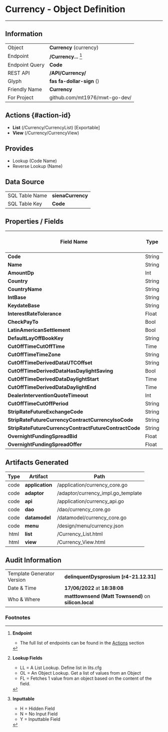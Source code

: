 # **Currency** - Object Definition
---
##  Information
|   |   |
|---|---|
|Object         |**Currency** (currency) |
|Endpoint 	    |**/Currency...** [^1]|
|Endpoint Query |**Code**|
|REST API|**/API/Currency/**|
Glyph|**fas fa-dollar-sign** ()
Friendly Name|**Currency**|
|For Project    |github.com/mt1976/mwt-go-dev/|

##  Actions {#action-id}
* **List** (/Currency/CurrencyList) [Exportable]
* **View** (/Currency/CurrencyView)











##  Provides
 * Lookup (Code Name)
 * Reverse Lookup (Name)





##  Data Source 
|   |   |
|---|---|
SQL Table Name       | **sienaCurrency**
SQL Table Key | **Code**



##  Properties / Fields
| Field Name| Type | Mandatory | Core | Virtual | Overide | Lookup [^2]| Lookup Object      | Lookup Field Source         | Lookup Return Value                | Inputable [^3]|DB Column|Default Value| No Change | Callout | Internal | Display | Mask |
| -- | --  | :--: | :--: | :--: |:--: |:--: |:--: |-- |-- |:--: |-- | --| :--: | :--: | :--: | -- | -- |
|**Code**|String|true|true|false|false|||||Y|Code||false|false|false|text||
|**Name**|String|false|true|false|false|||||Y|Name||false|false|false|text||
|**AmountDp**|Int|false|true|false|false|||||Y|AmountDp|0|false|false|false|text||
|**Country**|String|false|true|false|false|||||Y|Country||false|false|false|text||
|**CountryName**|String|false|true|false|false|||||Y|CountryName||false|false|false|text||
|**IntBase**|String|false|true|false|false|||||Y|IntBase||false|false|false|text||
|**KeydateBase**|String|false|true|false|false|||||Y|KeydateBase||false|false|false|text||
|**InterestRateTolerance**|Float|false|true|false|false|||||Y|InterestRateTolerance|0.00|false|false|false|text||
|**CheckPayTo**|Bool|false|true|false|false|||||Y|CheckPayTo|True|false|false|false|text||
|**LatinAmericanSettlement**|Bool|false|true|false|false|||||Y|LatinAmericanSettlement|True|false|false|false|text||
|**DefaultLayOffBookKey**|String|false|true|false|false|||||Y|DefaultLayOffBookKey||false|false|false|text||
|**CutOffTimeCutOffTime**|Time|false|true|false|false|||||Y|CutOffTimeCutOffTime||false|false|false|text||
|**CutOffTimeTimeZone**|String|false|true|false|false|||||Y|CutOffTimeTimeZone||false|false|false|text||
|**CutOffTimeDerivedDataUTCOffset**|String|false|true|false|false|||||Y|CutOffTimeDerivedDataUTCOffset||false|false|false|text||
|**CutOffTimeDerivedDataHasDaylightSaving**|Bool|false|true|false|false|||||Y|CutOffTimeDerivedDataHasDaylightSaving|True|false|false|false|text||
|**CutOffTimeDerivedDataDaylightStart**|Time|false|true|false|false|||||Y|CutOffTimeDerivedDataDaylightStart||false|false|false|text||
|**CutOffTimeDerivedDataDaylightEnd**|Time|false|true|false|false|||||Y|CutOffTimeDerivedDataDaylightEnd||false|false|false|text||
|**DealerInterventionQuoteTimeout**|Int|false|true|false|false|||||Y|DealerInterventionQuoteTimeout|0|false|false|false|text||
|**CutOffTimeCutOffPeriod**|String|false|true|false|false|||||Y|CutOffTimeCutOffPeriod||false|false|false|text||
|**StripRateFutureExchangeCode**|String|false|true|false|false|||||Y|StripRateFutureExchangeCode||false|false|false|text||
|**StripRateFutureCurrencyContractCurrencyIsoCode**|String|false|true|false|false|||||Y|StripRateFutureCurrencyContractCurrencyIsoCode||false|false|false|text||
|**StripRateFutureCurrencyContractFutureContractCode**|String|false|true|false|false|||||Y|StripRateFutureCurrencyContractFutureContractCode||false|false|false|text||
|**OvernightFundingSpreadBid**|Float|false|true|false|false|||||Y|OvernightFundingSpreadBid|0.00|false|false|false|text||
|**OvernightFundingSpreadOffer**|Float|false|true|false|false|||||Y|OvernightFundingSpreadOffer|0.00|false|false|false|text||


##  Artifacts Generated
| Type | Artifact | Path|
| :--: | -- | -- |
| code | **application** | /application/currency_core.go |
| code | **adaptor** | /adaptor/currency_impl.go_template |
| code | **api** | /application/currency_api.go |
| code | **dao** | /dao/currency_core.go |
| code | **datamodel** | /datamodel/currency_core.go |
| code | **menu** | /design/menu/currency.json |
| html | **list** | /Currency_List.html |
| html | **view** | /Currency_View.html |


## Audit Information
|   |   |
|---|---|
Template Generator Version   | **delinquentDysprosium [r4-21.12.31]**
Date & Time		     | **17/06/2022** at **18:38:08**
Who & Where		     | **matttownsend (Matt Townsend)** on **silicon.local**

### Footnotes
[^1]: **Endpoint**
    * The full list of endpoints can be found in the [Actions](#action-id) section
[^2]: **Lookup Fields**
    * LL = A List Lookup. Define list in lits.cfg
    * OL = An Object Lookup. Get a list of values from an Object
    * FL = Fetches 1 value from an object based on the content of the field. 
[^3]: **Inputtable**   
    * H = Hidden Field
    * N = No Input Field
    * Y = Inputtable Field